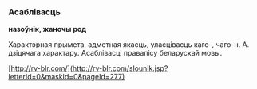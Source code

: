### Асаблівасць
**назоўнік, жаночы род**

Характэрная прымета, адметная якасць, уласцівасць каго-, чаго-н. А. дзіцячага характару. Асаблівасці правапісу беларускай мовы.

<a rel="author">[http://rv-blr.com/](http://rv-blr.com/slounik.jsp?letterId=0&maskId=0&pageId=277)</a>

